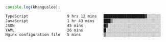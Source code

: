 ```js
console.log(khanguslee);
```

<!--START_SECTION:waka-->

```txt
TypeScript                 9 hrs 12 mins   ██████████████████▓░░░░░░   74.42 %
JavaScript                 1 hr 43 mins    ███▒░░░░░░░░░░░░░░░░░░░░░   13.94 %
JSON                       45 mins         █▓░░░░░░░░░░░░░░░░░░░░░░░   06.08 %
YAML                       26 mins         █░░░░░░░░░░░░░░░░░░░░░░░░   03.57 %
Nginx configuration file   5 mins          ▒░░░░░░░░░░░░░░░░░░░░░░░░   00.71 %
```

<!--END_SECTION:waka-->

<!--
**khanguslee/khanguslee** is a ✨ _special_ ✨ repository because its `README.md` (this file) appears on your GitHub profile.

Here are some ideas to get you started:

- 🔭 I’m currently working on ...
- 🌱 I’m currently learning ...
- 👯 I’m looking to collaborate on ...
- 🤔 I’m looking for help with ...
- 💬 Ask me about ...
- 📫 How to reach me: ...
- 😄 Pronouns: ...
- ⚡ Fun fact: ...
-->
